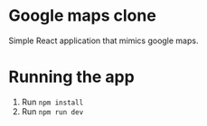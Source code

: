 # Google maps clone

Simple React application that mimics google maps.

# Running the app

1. Run `npm install`
2. Run `npm run dev`